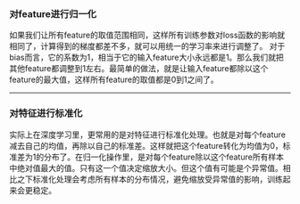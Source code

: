 ### 对feature进行归一化

如果我们让所有feature的取值范围相同，这样所有训练参数对loss函数的影响就相同了，计算得到的梯度都差不多，就可以用统一的学习率来进行调整了。 对于bias而言，它的系数为1，相当于它的输入feature大小永远都是1。那么我们就把其他feature都调整到1左右。最简单的做法，就是让输入feature都除以这个feature的最大值，这样所有feature的取值都是0到1之间了。

---

### 对特征进行标准化

实际上在深度学习里，更常用的是对特征进行标准化处理。也就是对每个feature减去自己的均值，再除以自己的标准差。这样就把这个feature转化为均值为0，标准差为1的分布了。在归一化操作里，是对每个feature除以这个feature所有样本中绝对值最大的值。只有这一个值决定缩放大小。但这个值有可能是个异常值。相比之下标准化处理会考虑所有样本的分布情况，避免缩放受异常值的影响，训练起来会更稳定。
